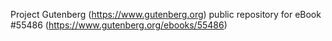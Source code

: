 Project Gutenberg (https://www.gutenberg.org) public repository for
eBook #55486 (https://www.gutenberg.org/ebooks/55486)
